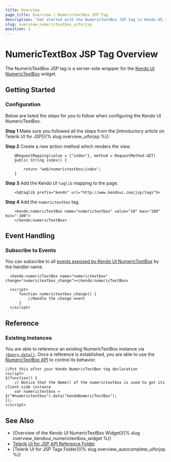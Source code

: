 ```yaml
---
title: Overview
page_title: Overview | NumericTextBox JSP Tag
description: "Get started with the NumericTextBox JSP tag in Kendo UI."
slug: overview_numerictextbox_uiforjsp
position: 1
---
```


# NumericTextBox JSP Tag Overview

The NumericTextBox JSP tag is a server-side wrapper for the [Kendo UI NumericTextBox](/api/javascript/ui/numerictextbox) widget.

## Getting Started

### Configuration

Below are listed the steps for you to follow when configuring the Kendo UI NumericTextBox.

**Step 1** Make sure you followed all the steps from the [introductory article on Telerik UI for JSP]({% slug overview_uiforjsp %}).

**Step 2** Create a new action method which renders the view.



        @RequestMapping(value = {"index"}, method = RequestMethod.GET)
        public String index() {

            return "web/numerictextbox/index";
        }

**Step 3** Add the Kendo UI `taglib` mapping to the page.



        <%@taglib prefix="kendo" uri="http://www.kendoui.com/jsp/tags"%>

**Step 4** Add the `numerictextbox` tag.



        <kendo:numericTextBox name="numerictextbox" value="10" max="100" min="-100">
        </kendo:numericTextBox>

## Event Handling

### Subscribe to Events

You can subscribe to all [events exposed by Kendo UI NumericTextBox](/api/javascript/ui/numerictextbox#events) by the handler name.



      <kendo:numericTextBox name="numerictextbox" change="numerictextbox_change"></kendo:numericTextBox>

      <script>
          function numerictextbox_change() {
              //Handle the change event
          }
      </script>

## Reference

### Existing Instances

You are able to reference an existing NumericTextBox instance via [`jQuery.data()`](http://api.jquery.com/jQuery.data/). Once a reference is established, you are able to use the [NumericTextBox API](/api/javascript/ui/numerictextbox#methods) to control its behavior.



    //Put this after your Kendo NumericTextBox tag declaration
    <script>
    $(function() {
        // Notice that the Name() of the numerictextbox is used to get its client-side instance
        var numerictextbox = $("#numerictextbox").data("kendoNumericTextBox");
    });
    </script>

## See Also

* [Overview of the Kendo UI NumericTextBox Widget]({% slug overview_kendoui_numerictextbox_widget %})
* [Telerik UI for JSP API Reference Folder](/api/jsp/autocomplete/animation)
* [Telerik UI for JSP Tags Folder]({% slug overview_autocomplete_uiforjsp %})
